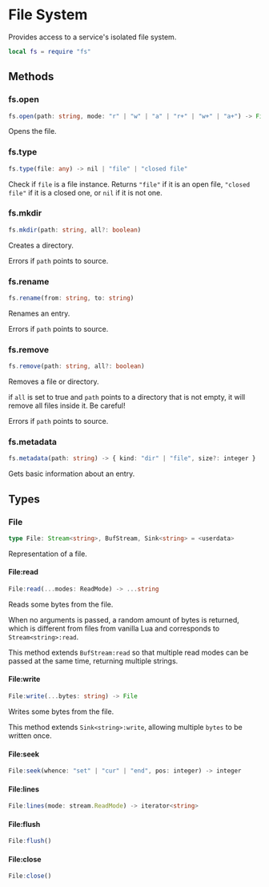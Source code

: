 # File System

Provides access to a service's isolated file system.

```lua
local fs = require "fs"
```

## Methods

### fs.open

```ts
fs.open(path: string, mode: "r" | "w" | "a" | "r+" | "w+" | "a+") -> File
```

Opens the file.

### fs.type

```ts
fs.type(file: any) -> nil | "file" | "closed file"
```

Check if `file` is a file instance. Returns `"file"` if it is an open file, `"closed file"` if it is a closed one, or `nil` if it is not one.

### fs.mkdir

```ts
fs.mkdir(path: string, all?: boolean)
```

Creates a directory.

Errors if `path` points to source.

### fs.rename

```ts
fs.rename(from: string, to: string)
```

Renames an entry.

Errors if `path` points to source.

### fs.remove

```ts
fs.remove(path: string, all?: boolean)
```

Removes a file or directory.

if `all` is set to true and `path` points to a directory that is not empty, it will remove all files inside it. Be careful!

Errors if `path` points to source.

### fs.metadata

```ts
fs.metadata(path: string) -> { kind: "dir" | "file", size?: integer }
```

Gets basic information about an entry.

## Types

### File

```ts
type File: Stream<string>, BufStream, Sink<string> = <userdata>
```

Representation of a file.

#### File:read

```ts
File:read(...modes: ReadMode) -> ...string
```

Reads some bytes from the file.

When no arguments is passed, a random amount of bytes is returned, which is different from files from vanilla Lua and corresponds to `Stream<string>:read`.

This method extends `BufStream:read` so that multiple read modes can be passed at the same time, returning multiple strings.

#### File:write

```ts
File:write(...bytes: string) -> File
```

Writes some bytes from the file.

This method extends `Sink<string>:write`, allowing multiple `bytes` to be written once.

#### File:seek

```ts
File:seek(whence: "set" | "cur" | "end", pos: integer) -> integer
```

#### File:lines

```ts
File:lines(mode: stream.ReadMode) -> iterator<string>
```

#### File:flush

```ts
File:flush()
```

#### File:close

```ts
File:close()
```

